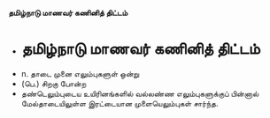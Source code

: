 **தமிழ்நாடு மாணவர் கணினித் திட்டம்**
- # தமிழ்நாடு மாணவர் கணினித் திட்டம்
- n. தாடை முனை எலும்புகளுள் ஒன்று
- (பெ.) சிறகு போன்ற
- தண்டெலும்புடைய உயிரினங்களில் வல்லண்ண எலும்புகளுக்குப் பின்னால் மேல்தாடையிலுள்ள இரட்டையான முளையெலும்புகள் சார்ந்த.

